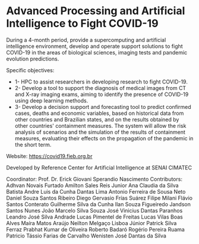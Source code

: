# Advanced Processing and Artificial Intelligence to Fight COVID-19

During a 4-month period, provide a supercomputing and artificial intelligence environment, develop and operate support solutions to fight COVID-19 in the areas of biological sciences, imaging tests and pandemic evolution predictions.

Specific objectives:

<ul>
  <li>1- HPC to assist researchers in developing research to fight COVID-19.</li>

<li>2- Develop a tool to support the diagnosis of medical images from CT and X-ray imaging exams, aiming to identify the presence of COVID-19 using deep learning methods.</li>

<li>3- Develop a decision support and forecasting tool to predict confirmed cases, deaths and economic variables, based on historical data from other countries and Brazilian states, and on the results obtained by other countries' containment measures. The system will allow the risk analysis of scenarios and the simulation of the results of containment measures, evaluating their effects on the propagation of the pandemic in the short term.</li>
</ul>

Website: https://covid19.fieb.org.br

Developed by Reference Center for Artificial Intelligence at SENAI CIMATEC

Coordinator: Prof. Dr. Erick Giovani Sperandio Nascimento
Contributors:
Adhvan Novais Furtado 
Amilton Sales Reis Junior 
Ana Claudia da Silva Batista 
Andre Luis da Cunha Dantas Lima 
Antonio Ferreira de Sousa Neto 
Daniel Souza Santos Ribeiro 
Diego Gervasio Frías Suárez 
Filipe Milani
Flávio Santos Conterato 
Guilherme Silva da Cunha 
Ilan Souza Figueiredo 
Jandson Santos Nunes 
João Marcelo Silva Souza 
José Vinicius Dantas Paranhos 
Leandro José Silva Andrade 
Lucas Pimentel de Freitas 
Lucas Vilas Boas Alves 
Maíra Matos Araújo 
Neilton Melgaço Lisboa Júnior 
Patrick Silva Ferraz 
Prabhat Kumar de Oliveira 
Roberto Badaró 
Rogério Pereira 
Ruama Patricio 
Tássio Farias de Carvalho 
Wenisten José Dantas da Silva 
